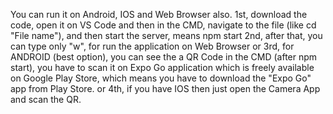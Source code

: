You can run it on Android, IOS and Web Browser also.
1st, download the code, 
  open it on VS Code and 
  then in the CMD, navigate to the file (like cd "File name"), 
  and then start the server, means
  npm start
2nd, after that, you can type only "w", for run the application on Web Browser
or 3rd, for ANDROID (best option), you can see the a QR Code in the CMD (after npm start),
  you have to scan it on Expo Go application which is freely available on Google Play Store,
  which means you have to download the "Expo Go" app from Play Store.
or 4th, if you have IOS then just open the Camera App and scan the QR.
